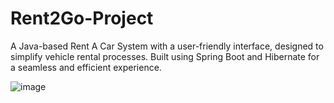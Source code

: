 # Rent2Go-Project
A Java-based Rent A Car System with a user-friendly interface, designed to simplify vehicle rental processes. Built using Spring Boot and Hibernate for a seamless and efficient experience.

![image](https://github.com/Rent2Go/Rent2Go-Project/assets/56940562/103aefd0-a36a-4f1a-8f76-99ced7809f3b)

